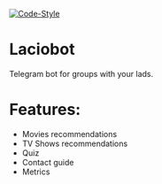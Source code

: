 
[![Code-Style](https://img.shields.io/badge/code_style-standard-brightgreen.svg)](https://standardjs.com/)

# Laciobot
Telegram bot for groups with your lads.

# Features:
- Movies recommendations
- TV Shows recommendations
- Quiz
- Contact guide
- Metrics